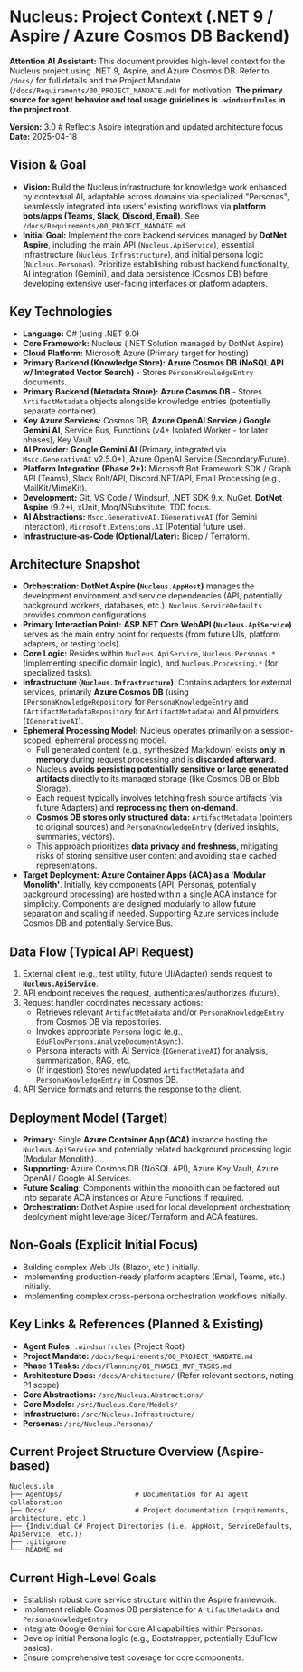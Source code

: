 # Nucleus: Project Context (.NET 9 / Aspire / Azure Cosmos DB Backend)

**Attention AI Assistant:** This document provides high-level context for the Nucleus project using .NET 9, Aspire, and Azure Cosmos DB. Refer to `/docs/` for full details and the Project Mandate (`/docs/Requirements/00_PROJECT_MANDATE.md`) for motivation. **The primary source for agent behavior and tool usage guidelines is `.windsurfrules` in the project root.**

**Version:** 3.0 # Reflects Aspire integration and updated architecture focus
**Date:** 2025-04-18

## Vision & Goal

*   **Vision:** Build the Nucleus infrastructure for knowledge work enhanced by contextual AI, adaptable across domains via specialized "Personas", seamlessly integrated into users' existing workflows via **platform bots/apps (Teams, Slack, Discord, Email)**. See `/docs/Requirements/00_PROJECT_MANDATE.md`.
*   **Initial Goal:** Implement the core backend services managed by **DotNet Aspire**, including the main API (`Nucleus.ApiService`), essential infrastructure (`Nucleus.Infrastructure`), and initial persona logic (`Nucleus.Personas`). Prioritize establishing robust backend functionality, AI integration (Gemini), and data persistence (Cosmos DB) before developing extensive user-facing interfaces or platform adapters.

## Key Technologies

*   **Language:** C# (using .NET 9.0)
*   **Core Framework:** Nucleus (.NET Solution managed by DotNet Aspire)
*   **Cloud Platform:** Microsoft Azure (Primary target for hosting)
*   **Primary Backend (Knowledge Store):** **Azure Cosmos DB (NoSQL API w/ Integrated Vector Search)** - Stores `PersonaKnowledgeEntry` documents.
*   **Primary Backend (Metadata Store):** **Azure Cosmos DB** - Stores `ArtifactMetadata` objects alongside knowledge entries (potentially separate container).
*   **Key Azure Services:** Cosmos DB, **Azure OpenAI Service / Google Gemini AI**, Service Bus, Functions (v4+ Isolated Worker - for later phases), Key Vault.
*   **AI Provider:** **Google Gemini AI** (Primary, integrated via `Mscc.GenerativeAI` v2.5.0+), Azure OpenAI Service (Secondary/Future).
*   **Platform Integration (Phase 2+):** Microsoft Bot Framework SDK / Graph API (Teams), Slack Bolt/API, Discord.NET/API, Email Processing (e.g., MailKit/MimeKit).
*   **Development:** Git, VS Code / Windsurf, .NET SDK 9.x, NuGet, **DotNet Aspire** (9.2+), xUnit, Moq/NSubstitute, TDD focus.
*   **AI Abstractions:** `Mscc.GenerativeAI.IGenerativeAI` (for Gemini interaction), `Microsoft.Extensions.AI` (Potential future use).
*   **Infrastructure-as-Code (Optional/Later):** Bicep / Terraform.

## Architecture Snapshot

*   **Orchestration:** **DotNet Aspire (`Nucleus.AppHost`)** manages the development environment and service dependencies (API, potentially background workers, databases, etc.). `Nucleus.ServiceDefaults` provides common configurations.
*   **Primary Interaction Point:** **ASP.NET Core WebAPI (`Nucleus.ApiService`)** serves as the main entry point for requests (from future UIs, platform adapters, or testing tools).
*   **Core Logic:** Resides within `Nucleus.ApiService`, `Nucleus.Personas.*` (implementing specific domain logic), and `Nucleus.Processing.*` (for specialized tasks).
*   **Infrastructure (`Nucleus.Infrastructure`):** Contains adapters for external services, primarily **Azure Cosmos DB** (using `IPersonaKnowledgeRepository` for `PersonaKnowledgeEntry` and `IArtifactMetadataRepository` for `ArtifactMetadata`) and AI providers (`IGenerativeAI`).
*   **Ephemeral Processing Model:** Nucleus operates primarily on a session-scoped, ephemeral processing model. 
    *   Full generated content (e.g., synthesized Markdown) exists **only in memory** during request processing and is **discarded afterward**. 
    *   Nucleus **avoids persisting potentially sensitive or large generated artifacts** directly to its managed storage (like Cosmos DB or Blob Storage).
    *   Each request typically involves fetching fresh source artifacts (via future Adapters) and **reprocessing them on-demand**.
    *   **Cosmos DB stores only structured data:** `ArtifactMetadata` (pointers to original sources) and `PersonaKnowledgeEntry` (derived insights, summaries, vectors).
    *   This approach prioritizes **data privacy and freshness**, mitigating risks of storing sensitive user content and avoiding stale cached representations.
*   **Target Deployment:** **Azure Container Apps (ACA) as a 'Modular Monolith'**. Initially, key components (API, Personas, potentially background processing) are hosted within a single ACA instance for simplicity. Components are designed modularly to allow future separation and scaling if needed. Supporting Azure services include Cosmos DB and potentially Service Bus.

## Data Flow (Typical API Request)

1.  External client (e.g., test utility, future UI/Adapter) sends request to **`Nucleus.ApiService`**.
2.  API endpoint receives the request, authenticates/authorizes (future).
3.  Request handler coordinates necessary actions:
    *   Retrieves relevant `ArtifactMetadata` and/or `PersonaKnowledgeEntry` from Cosmos DB via repositories.
    *   Invokes appropriate `Persona` logic (e.g., `EduFlowPersona.AnalyzeDocumentAsync`).
    *   Persona interacts with AI Service (`IGenerativeAI`) for analysis, summarization, RAG, etc.
    *   (If ingestion) Stores new/updated `ArtifactMetadata` and `PersonaKnowledgeEntry` in Cosmos DB.
4.  API Service formats and returns the response to the client.

## Deployment Model (Target)

*   **Primary:** Single **Azure Container App (ACA)** instance hosting the `Nucleus.ApiService` and potentially related background processing logic (Modular Monolith).
*   **Supporting:** Azure Cosmos DB (NoSQL API), Azure Key Vault, Azure OpenAI / Google AI Services.
*   **Future Scaling:** Components within the monolith can be factored out into separate ACA instances or Azure Functions if required.
*   **Orchestration:** DotNet Aspire used for local development orchestration; deployment might leverage Bicep/Terraform and ACA features.

## Non-Goals (Explicit Initial Focus)

*   Building complex Web UIs (Blazor, etc.) initially.
*   Implementing production-ready platform adapters (Email, Teams, etc.) initially.
*   Implementing complex cross-persona orchestration workflows initially.

## Key Links & References (Planned & Existing)

*   **Agent Rules:** `.windsurfrules` (Project Root)
*   **Project Mandate:** `/docs/Requirements/00_PROJECT_MANDATE.md`
*   **Phase 1 Tasks:** `/docs/Planning/01_PHASE1_MVP_TASKS.md`
*   **Architecture Docs:** `/docs/Architecture/` (Refer relevant sections, noting P1 scope)
*   **Core Abstractions:** `/src/Nucleus.Abstractions/`
*   **Core Models:** `/src/Nucleus.Core/Models/`
*   **Infrastructure:** `/src/Nucleus.Infrastructure/`
*   **Personas:** `/src/Nucleus.Personas/`

## Current Project Structure Overview (Aspire-based)

```
Nucleus.sln
├── AgentOps/                  # Documentation for AI agent collaboration
├── Docs/                      # Project documentation (requirements, architecture, etc.)
├── {Individual C# Project Directories (i.e. AppHost, ServiceDefaults, ApiService, etc.)}
├── .gitignore
└── README.md
```

## Current High-Level Goals

*   Establish robust core service structure within the Aspire framework.
*   Implement reliable Cosmos DB persistence for `ArtifactMetadata` and `PersonaKnowledgeEntry`.
*   Integrate Google Gemini for core AI capabilities within Personas.
*   Develop initial Persona logic (e.g., Bootstrapper, potentially EduFlow basics).
*   Ensure comprehensive test coverage for core components.